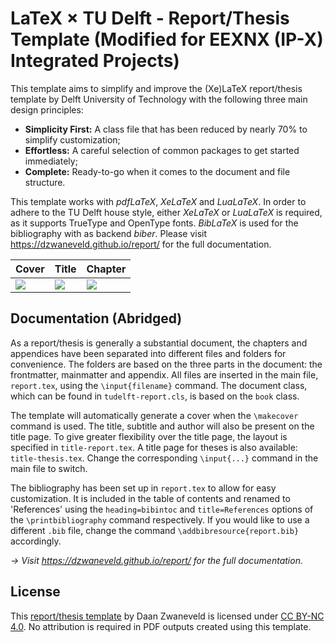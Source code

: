 # LaTeX × TU Delft - Report/Thesis Template (Modified for EEXNX (IP-X) Integrated Projects)

This template aims to simplify and improve the (Xe)LaTeX report/thesis template by Delft University of Technology with the following three main design principles:

* **Simplicity First:** A class file that has been reduced by nearly 70% to simplify customization;
* **Effortless:** A careful selection of common packages to get started immediately;
* **Complete:** Ready-to-go when it comes to the document and file structure.

This template works with _pdfLaTeX_, _XeLaTeX_ and _LuaLaTeX_. In order to adhere to the TU Delft house style, either _XeLaTeX_ or _LuaLaTeX_ is required, as it supports TrueType and OpenType fonts. _BibLaTeX_ is used for the bibliography with as backend _biber_. Please visit https://dzwaneveld.github.io/report/ for the full documentation.

Cover | Title | Chapter
--- | --- | ---
<img src="https://dzwaneveld.github.io/images/report-template.jpg"> | <img src="https://dzwaneveld.github.io/images/report-template-title.jpg"> | <img src="https://dzwaneveld.github.io/images/report-template-chapter.jpg">

## Documentation (Abridged)

As a report/thesis is generally a substantial document, the chapters and appendices have been separated into different files and folders for convenience. The folders are based on the three parts in the document: the frontmatter, mainmatter and appendix. All files are inserted in the main file, `report.tex`, using the `\input{filename}` command. The document class, which can be found in `tudelft-report.cls`, is based on the `book` class.

The template will automatically generate a cover when the `\makecover` command is used. The title, subtitle and author will also be present on the title page. To give greater flexibility over the title page, the layout is specified in `title-report.tex`. A title page for theses is also available: `title-thesis.tex`. Change the corresponding `\input{...}` command in the main file to switch. 

The bibliography has been set up in `report.tex` to allow for easy customization. It is included in the table of contents and renamed to 'References' using the `heading=bibintoc` and `title=References` options of the `\printbibliography` command respectively. If you would like to use a different `.bib` file, change the command `\addbibresource{report.bib}` accordingly. 

*→ Visit https://dzwaneveld.github.io/report/ for the full documentation.*

## License

This [report/thesis template](https://github.com/dzwaneveld/TU-Delft-Unofficial-Report-Template) by Daan Zwaneveld is licensed under [CC BY-NC 4.0](https://creativecommons.org/licenses/by-nc/4.0/). No attribution is required in PDF outputs created using this template.
